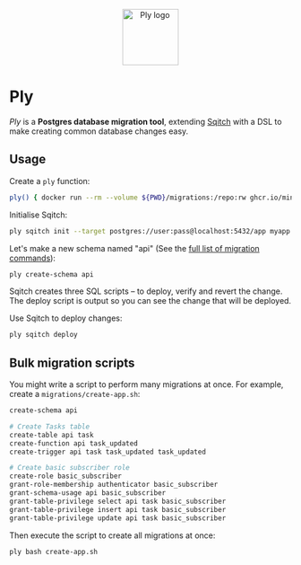 <p align="center">
  <img alt="Ply logo" height="100" src="https://github.com/minibasehq/ply/blob/main/.images/logo.png?raw=true" />
</p>

# Ply

_Ply_ is a **Postgres database migration tool**, extending
[Sqitch](https://sqitch.org/) with a DSL to make creating common database
changes easy.

## Usage

Create a `ply` function:

```sh
ply() { docker run --rm --volume ${PWD}/migrations:/repo:rw ghcr.io/minibasehq/ply bash -c "$*" }
```

Initialise Sqitch:

```sh
ply sqitch init --target postgres://user:pass@localhost:5432/app myapp
```

Let's make a new schema named "api" (See the [full list of migration
commands](wiki)):

```sh
ply create-schema api
```

Sqitch creates three SQL scripts – to deploy, verify and revert the change. The
deploy script is output so you can see the change that will be deployed.

Use Sqitch to deploy changes:

```sh
ply sqitch deploy
```

## Bulk migration scripts

You might write a script to perform many migrations at once. For example,
create a `migrations/create-app.sh`:

```sh
create-schema api

# Create Tasks table
create-table api task
create-function api task_updated
create-trigger api task task_updated task_updated

# Create basic subscriber role
create-role basic_subscriber
grant-role-membership authenticator basic_subscriber
grant-schema-usage api basic_subscriber
grant-table-privilege select api task basic_subscriber
grant-table-privilege insert api task basic_subscriber
grant-table-privilege update api task basic_subscriber
```

Then execute the script to create all migrations at once:

```sh
ply bash create-app.sh
```
